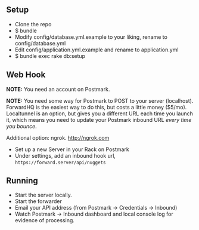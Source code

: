 ## Setup

* Clone the repo
* $ bundle
* Modify config/database.yml.example to your liking, rename to config/database.yml
* Edit config/application.yml.example and rename to application.yml
* $ bundle exec rake db:setup

## Web Hook

**NOTE:** You need an account on Postmark.

**NOTE:** You need some way for Postmark to POST to your server
(localhost). ForwardHQ is the easiest way to do this, but costs
a little money ($5/mo). Localtunnel is an option, but gives you
a different URL each time you launch it, which means you need to
update your Postmark inbound URL *every time you bounce*.

Additional option: ngrok. http://ngrok.com

* Set up a new Server in your Rack on Postmark
* Under settings, add an inbound hook url,
  `https://forward.server/api/nuggets`

## Running

* Start the server locally.
* Start the forwarder
* Email your API address (from Postmark -> Credentials -> Inbound)
* Watch Postmark -> Inbound dashboard and local console log for evidence
  of processing.


